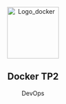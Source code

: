 <p align="center">
  <a href="https://www.docker.com/">
    <img src="https://www.docker.com/wp-content/uploads/2023/08/logo-dont-spacing.svg" alt="Logo_docker" width=120 height=120>
  </a>

  <h2 align="center">Docker TP2</h2>

  <p align="center">
    DevOps
    <br>
  </p>
</p>

<br>

